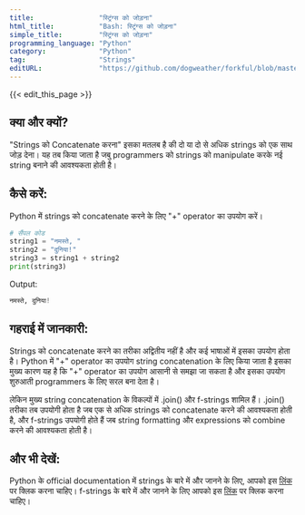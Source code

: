 ```yaml
---
title:                "स्ट्रिंग्स को जोड़ना"
html_title:           "Bash: स्ट्रिंग्स को जोड़ना"
simple_title:         "स्ट्रिंग्स को जोड़ना"
programming_language: "Python"
category:             "Python"
tag:                  "Strings"
editURL:              "https://github.com/dogweather/forkful/blob/master/content/hi/python/concatenating-strings.md"
---
```


{{< edit_this_page >}}

## क्या और क्यों?

"Strings को Concatenate करना" इसका मतलब है की दो या दो से अधिक strings को एक साथ जोड़ देना। यह तब किया जाता है जबु programmers को strings को manipulate करके नई string बनाने की आवश्यकता होती है। 

## कैसे करें:

Python में strings को concatenate करने के लिए "+" operator का उपयोग करें।

```Python
# सैंपल कोड 
string1 = "नमस्ते, "
string2 = "दुनिया!"
string3 = string1 + string2
print(string3)
```

Output:
```Python
नमस्ते, दुनिया!
```

## गहराई में जानकारी:

Strings को concatenate करने का तरीका अद्वितीय नहीं है और कई भाषाओं में इसका उपयोग होता है। Python में "+" operator का उपयोग string concatenation के लिए किया जाता है इसका मुख्य कारण यह है कि "+" operator का उपयोग आसानी से समझा जा सकता है और इसका उपयोग शुरुआती programmers के लिए सरल बना देता है। 

लेकिन मुख्य string concatenation के विकल्पों में .join() और f-strings शामिल हैं। .join() तरीका तब उपयोगी होता है जब एक से अधिक strings को concatenate करने की आवश्यकता होती है, और f-strings उपयोगी होते हैं जब string formatting और expressions को combine करने की आवश्यकता होती है। 

## और भी देखें:

Python के official documentation में strings के बारे में और जानने के लिए, आपको इस [लिंक](https://docs.python.org/3/tutorial/introduction.html#strings) पर क्लिक करना चाहिए। f-strings के बारे में और जानने के लिए आपको इस [लिंक](https://docs.python.org/3/tutorial/inputoutput.html#fancier-output-formatting) पर क्लिक करना चाहिए।